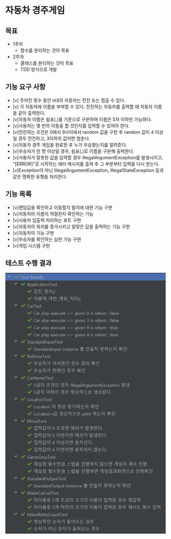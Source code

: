 # 자동차 경주게임

## 목표
- 1주차
  - 함수를 분리하는 것이 목표
- 2주차
  - 클래스를 분리하는 것이 목표
  - TDD 방식으로 개발

## 기능 요구 사항
- [v] 주어진 횟수 동안 n대의 자동차는 전진 또는 멈출 수 있다.
- [v] 각 자동차에 이름을 부여할 수 있다. 전진하는 자동차를 출력할 때 자동차 이름을 같이 출력한다.
- [v]자동차 이름은 쉼표(,)를 기준으로 구분하며 이름은 5자 이하만 가능하다.
- [v]사용자는 몇 번의 이동을 할 것인지를 입력할 수 있어야 한다.
- [v]전진하는 조건은 0에서 9사이에서 random 값을 구한 후 random 값이 4 이상일 경우 전진하고, 3이하의 값이면 멈춘다.
- [v]자동차 경주 게임을 완료한 후 누가 우승했는지를 알려준다.
- [v]우승자가 한 명 이상일 경우, 쉼표(,)로 이름을 구분해 출력한다.
- [v]사용자가 잘못된 값을 입력할 경우 IllegalArgumentException를 발생시키고, "[ERROR]"로 시작하는 에러 메시지를 출력 후 그 부분부터 입력을 다시 받는다.
- [v]Exception이 아닌 IllegalArgumentException, IllegalStateException 등과 같은 명확한 유형을 처리한다.

## 기능 목록
- [v]랜덤값을 확인하고 이동할지 말지에 대한 기능 구현
- [v]자동차의 이름이 적절한지 확인하는 기능
- [v]사용자 입출력 처리하는 포트 구현
- [v]자동차의 위치를 증가시키고 알맞은 값을 출력하는 기능 구현
- [v]자동차의 기능 구현
- [v]우승자를 확인하는 심판 기능 구현
- [v]게임 시스템 구현

## 테스트 수행 결과
![테스트 수행 결과](test_result.png)